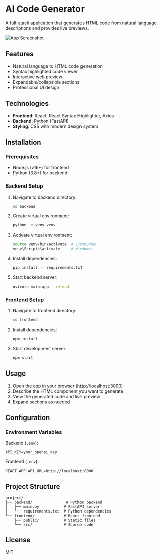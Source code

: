 # AI Code Generator

A full-stack application that generates HTML code from natural language descriptions and provides live previews.

![App Screenshot](./screenshot.png)

## Features

- Natural language to HTML code generation
- Syntax highlighted code viewer
- Interactive web preview
- Expandable/collapsible sections
- Professional UI design

## Technologies

- **Frontend**: React, React Syntax Highlighter, Axios
- **Backend**: Python (FastAPI)
- **Styling**: CSS with modern design system

## Installation

### Prerequisites

- Node.js (v16+) for frontend
- Python (3.8+) for backend

### Backend Setup

1. Navigate to backend directory:
   ```bash
   cd backend
   ```
2. Create virtual environment:
   ```bash
   python -m venv venv
   ```
3. Activate virtual environment:
   ```bash
   source venv/bin/activate  # Linux/Mac
   venv\Scripts\activate     # Windows
   ```
4. Install dependencies:
   ```bash
   pip install -r requirements.txt
   ```
5. Start backend server:
   ```bash
   uvicorn main:app --reload
   ```

### Frontend Setup

1. Navigate to frontend directory:
   ```bash
   cd frontend
   ```
2. Install dependencies:
   ```bash
   npm install
   ```
3. Start development server:
   ```bash
   npm start
   ```

## Usage

1. Open the app in your browser (http://localhost:3000)
2. Describe the HTML component you want to generate
3. View the generated code and live preview
4. Expand sections as needed

## Configuration

### Environment Variables

Backend (`.env`):
```
API_KEY=your_openai_key
```

Frontend (`.env`):
```
REACT_APP_API_URL=http://localhost:8000
```

## Project Structure

```
project/
├── backend/               # Python backend
│   ├── main.py           # FastAPI server
│   └── requirements.txt  # Python dependencies
└── frontend/             # React frontend
    ├── public/           # Static files
    └── src/              # Source code
```

## License

MIT
